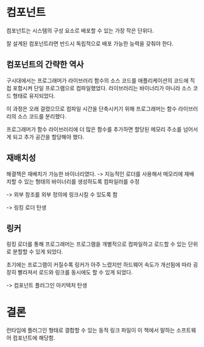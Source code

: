 # 컴포넌트

컴포넌트는 시스템의 구성 요소르 배포할 수 있는 가장 작은 단위다.

잘 설계된 컴포넌트라면 반드시 독립적으로 배포 가능한 능력을 갖춰야 한다.

## 컴포넌트의 간략한 역사

구시대에서는 프로그래머가 라이브러리 함수의 소스 코드를 애플리케이션의 코드에 직접 포함시켜 단일 프로그램으로 컴파일했었다. 라이브러리는 바이너리가 아니라 소스 코드 형태로 유지되었다.

이 과정은 오래 걸렸으므로 컴파일 시간을 단축시키기 위해 프로그래머는 함수 라이브러리의 소스 코드를 분리했다.

프로그래머가 함수 라이브러리에 더 많은 함수를 추가하면 할당된 메모리 주소를 넘어서게 되고 추가 공간을 할당해야 했다.

## 재배치성

해결책은 재배치가 가능한 바이너리였다. -> 지능적인 로더를 사용해서 메모리에 재배치할 수 있는 형태의 바이너리를 생성하도록 컴파일러를 수정

-> 외부 참조를 외부 정의에 링크시킬 수 있도록 함

-> 링킹 로더 탄생

## 링커

링킹 로더를 통해 프로그래머는 프로그램을 개별적으로 컴파일하고 로드할 수 있는 단위로 분할할 수 있게 되었다.

초기에는 프로그램이 커질수록 링커가 아주 느렸지만 하드웨어 속도가 개선됨에 따라 굉장히 빨라져서 로드와 링크를 동시에도 할 수 있게 되었다.

-> 컴포넌트 플러그인 아키텍처 탄생

# 결론

런타임에 플러그인 형태로 결합할 수 있는 동적 링크 파일이 이 책에서 말하는 소프트웨어 컴포넌트에 해당함.

